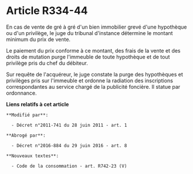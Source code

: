 # Article R334-44

En cas de vente de gré à gré d'un bien immobilier grevé d'une hypothèque ou d'un privilège, le    juge du tribunal d'instance
détermine le montant minimum du prix de vente. 

Le paiement du prix conforme à ce montant, des frais de la vente et des droits de mutation purge l'immeuble de toute
hypothèque et de tout privilège pris du chef du débiteur. 

Sur requête de l'acquéreur, le juge constate la purge des hypothèques et privilèges pris sur l'immeuble et ordonne la
radiation des inscriptions correspondantes au service chargé de la publicité foncière. Il statue par ordonnance.

**Liens relatifs à cet article**

	**Modifié par**:

	  - Décret n°2011-741 du 28 juin 2011 - art. 1

	**Abrogé par**:

	  - Décret n°2016-884 du 29 juin 2016 - art. 8

	**Nouveaux textes**:

	  - Code de la consommation - art. R742-23 (V)
